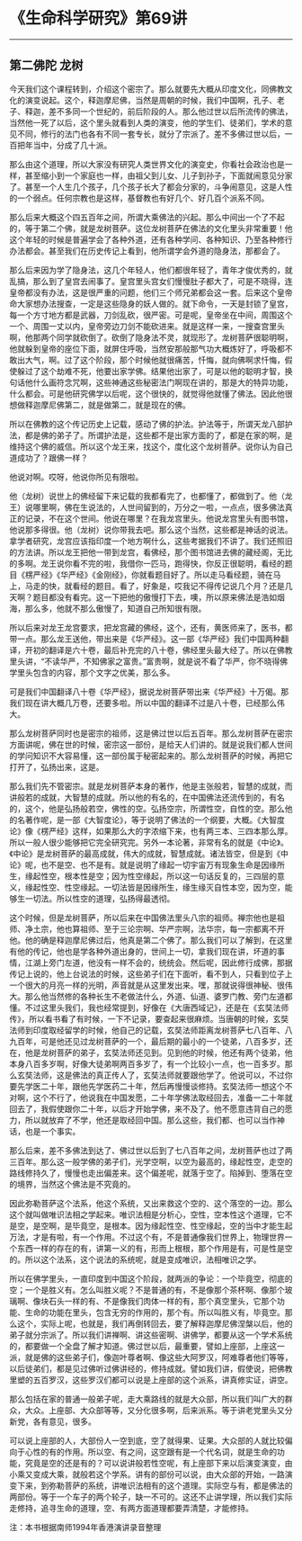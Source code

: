 # 《生命科学研究》第69讲

------

## 第二佛陀 龙树

今天我们这个课程转到，介绍这个密宗了。那么就要先大概从印度文化，同佛教文化的演变说起。这个，释迦摩尼佛，当然是周朝的时候，我们中国啊，孔子、老子、释迦，差不多同一个世纪的，前后阶段的人。那么他过世以后所流传的佛法，当然他一死了以后，这个里头就看到人类的演变，他的学生们、徒弟们，学术的意见不同，修行的法门也各有不同一套专长，就分了宗派了。差不多佛过世以后，一百把年当中，分成了几十派。

那么由这个道理，所以大家没有研究人类世界文化的演变史，你看社会政治也是一样，甚至缩小到一个家庭也一样，由祖父到儿女、儿子到孙子，下面就闹意见分家了。甚至一个人生几个孩子，几个孩子长大了都会分家的，斗争闹意见，这是人性的一个弱点。任何宗教也是这样，基督教也有好几个、好几百个派系不同。

那么后来大概这个四五百年之间，所谓大乘佛法的兴起。那么中间出一个了不起的，等于第二个佛，就是龙树菩萨。这位龙树菩萨在佛法的文化里头非常重要！他这个年轻的时候是普遍学会了各种外道，还有各种学问、各种知识、乃至各种修行办法都会。甚至我们在历史传记上看到，他所谓学会外道的隐身法，那都会了。

那么后来因为学了隐身法，这几个年轻人，他们都很年轻了，青年才俊优秀的，就乱搞，那么到了皇宫去闹事了。皇宫里头宫女们慢慢肚子都大了，可是不晓得，连皇帝都没有办法，这是很严重的问题，他们三个师兄弟都会这一套。后来这个皇帝命大家想办法搜查，一定是这些隐身的妖人做的。就下命令，一天是封锁了皇宫，每一个方寸地方都是武器，刀剑乱砍，很严密。可是呢，皇帝坐在中间，周围这个一个、周围一丈以内，皇帝旁边刀剑不能砍进来。就是这样一来，一搜查宫里头啊，他那两个同学就砍倒了。砍倒了隐身法不灵，就现形了。龙树菩萨很聪明啊，他就躲到皇帝的座位下面，就屏住呼吸，当然安那般那气功大概炼好了，呼吸都不敢出大气，啊。过了这个阶段，那个时候他就很痛苦，忏悔，就向佛啊求忏悔，假使躲过了这个劫难不死，他要出家学佛。结果他出家了，可是以他的聪明才智，换句话他什么画符念咒啊，这些神通这些秘密法门啊现在讲的，那是大的特异功能，什么都会。可是他研究佛学以后呢，这个很快的，就觉得他就懂了佛法。因此他很想做释迦摩尼佛第二，就是做第二，就是现在的佛。

所以在佛教的这个传记历史上记载，感动了佛的护法。护法等于，所谓天龙八部护法，都是佛的弟子了。所谓护法是，这些都不是出家方面的了，都是在家的啊，是维持这个佛的威信。所以这个龙王来，找这个，度化这个龙树菩萨。说你认为自己道成功了？跟佛一样？

他说对啊。哎呀，他说你所见有限啦。

他（龙树）说世上的佛经留下来记载的我都看完了，也都懂了，都做到了。他（龙王）说哪里啊，佛在生说法的，人世间留到的，万分之一啦，一点点，很多佛法真正的记录，不在这个世间。他说在哪里？在我龙宫里头。他说龙宫里头有图书馆，他说那多得很。他（龙树）说你带我去吧。那么这个当然，这些都是神话的说法。拿学者研究，龙宫应该指印度一个地方啊什么，这些考据我们不讲了。我们还照旧的方法讲。所以龙王把他一带到龙宫，看佛经，那个图书馆进去佛的藏经阁，无比的多啊。龙王说你看不完的啦，我借你一匹马，跑得快，你反正很聪明，看经的题目《楞严经》《华严经》《金刚经》，你就看题目好了。所以走马看经题，骑在马上，马走的快，就看经的题目。看了，好象是，哎我记不得传记说几个月？还是几天啊？题目都没有看完。这一下把他的傲慢打下去，噢，所以原来佛法是浩如烟海，那么多，他就不那么傲慢了，知道自己所知很有限。

所以后来对龙王龙宫要求，把龙宫藏的佛经，这个，还有，黄医师来了，医书，都带一点。那么龙王送他，带出来是《华严经》。这一部《华严经》我们中国两种翻译，开初的翻译是六十卷，最后补充完的八十卷，佛经里头最大经了。所以在佛教里头讲，“不读华严，不知佛家之富贵。”富贵啊，就是说不看了华严，你不晓得佛学里头包含的内容，那个文字之优美，那么多。

可是我们中国翻译八十卷《华严经》，据说龙树菩萨带出来《华严经》十万偈。那我们现在讲大概几万卷，还要多啦。所以中国的翻译不过是八十卷，已经那么伟大。

那么龙树菩萨同时也是密宗的祖师，这是佛过世以后五百年。那么龙树菩萨在密宗方面讲呢，佛在世的时候，密宗这一部份，是给天人们讲的。就是说我们都人世间的学问知识不大容易懂，这一部份属于秘密起来的。那么龙树菩萨的时候，再把它打开了，弘扬出来，这是。

那么我们先不管密宗。就是龙树菩萨本身的著作，他是主张般若，智慧的成就，而讲般若的成就，大智慧的成就。所以他的有名的，在中国佛法还流传到的，有名的，这个，他是弘扬般若空，佛性的空。弘扬空宗，所谓性空，自性的空。那么他的名著作呢，是一部《大智度论》，等于说明了佛法的一个纲要，大概。《大智度论》像《楞严经》这样，如果那么大的字浓缩下来，也有两三本、三四本那么厚。所以一般人很少能够把它完全研究完。另外一本论著，非常有名的就是《中论》。《中论》是龙树菩萨的最高成就，伟大的成就，智慧成就。诸法皆空，但是到《中论》呢，也不是空、也不是有。就是说明了缘起一切宇宙万有现象生命是因缘所生，缘起性空，根本性是空；因为性空缘起，所以这一句话反复的，三四层的意义，缘起性空、性空缘起。一切法皆是因缘所生，缘生缘灭自性本空，因为空，能够生一切法。所以性空的道理，弘扬得最透彻。

这个时候，但是龙树菩萨，所以后来在中国佛法里头八宗的祖师。禅宗他也是祖师、净土宗，他也算祖师、至于三论宗啊、华严宗啊，法华宗，每一宗都离不开他。他的确是释迦摩尼佛过后，他真是第二个佛了。那么我们可以了解到，在这里有他的传记，他也是学各种外道出身的，世间上一切，拿我们现在讲，坏道的事情，江湖上旁门左道，他没有一样不会的，统统会。然后呢，因此修行成佛，那据传记上说的，他上台说法的时候，这些弟子们在下面听，看不到人，只看到位子上一个很大的月亮一样的光明，声音就是从这里发出来。嘿，那就说得很神秘、很伟大。那么他当然修的各种长生不老做法什么，外道、仙道、婆罗门教、旁门左道都懂。不过这里头我们，我也经常提到，好像在《大唐西域记》，还是在《玄奘法师传》，所以看书看了有时候，一下不记录，要查起来很麻烦。当唐朝的时候，玄奘法师到印度取经留学的时候，他自己的记载，玄奘法师距离龙树菩萨七八百年、八九百年，可是他还见过龙树菩萨的一个，最后期的最小的一个徒弟，八百多岁，还在，他是龙树菩萨的弟子，玄奘法师还见到。见到他的时候，他还有两个徒弟，他本身八百多岁啊，好像大徒弟啊两百多岁了，有一个比较小一点，也一百多岁。那么玄奘法师，这是佛法的真正传人了，玄奘法师就要跟他学了。他说可以，不过你要先学医二十年，跟他先学医药二十年，然后再慢慢谈修持。玄奘法师一想这个不对啊，这个不行了，他说我在中国发愿，二十年学佛法取经回去，准备一二十年就回去了，我假使跟你二十年，以后才开始学佛，来不及了。他不愿意违背自己的愿力，所以就放弃了不学，他还是取经回中国。那么这些，我们都、也可以当作神话，也是一个事实。

那么后来，差不多佛法到达了、佛过世以后到了七八百年之间，龙树菩萨也过了两三百年。那么这一般学佛的弟子们，光学空啊，以空为最高的，缘起性空，走空的路线修持久了，慢慢也走出偏差来。这个偏差呢，就落于空了。陷掉到、堕落在空的境界，当然这个佛法是不究竟的。

因此弥勒菩萨这个法系，他这个系统，又出来救这个空的、这个落空的一边。那么这个就叫做唯识法相之学起来。唯识法相是分析心，空性，空本性这个道理，它不是空，是空啊，是毕竟空，是根本。因为缘起性空、性空缘起，空的当中才能生起万法，才是有啦，有一个作用。不过这个有，不是普通像我们世界上，物理世界一个东西一样的存在的有，讲第一义的有，形而上根根，那个作用是有，可是性是空的。所以这个法系，这个说法的系统呢，就是变成唯识，法相唯识之学。

所以在佛学里头，一直印度到中国这个阶段，就两派的争论：一个毕竟空，彻底的空；一个是胜义有。怎么叫胜义呢？不是普通的有，不是像那个茶杯啊、像那个玻璃啊、像块石头一样的有、不是像我们肉体一样的有，那个真空里头，它那个功能、生命的功能在里头，包含无穷的作用的，那个有。所以叫胜义有，毕竟空。那么这个，实际上呢，也就是，我们再倒转回去，要了解释迦摩尼佛涅槃以后，他的弟子就分宗派了。所以我们讲禅啊、讲这些密啊、讲佛学，都要从这一个学术系统的，都要做一个全盘了解才知道。佛过世以后，最重要，譬如上座部，上座这一派，就是佛的这些弟子们，像迦叶尊者啊、像这些大阿罗汉，阿难尊者他们等等，以后徒弟们，都是见过佛听过佛讲经的，修持成就。譬如我们讲，假使说，把佛教里塑的五百罗汉，这些罗汉们都可以说是上座部的这个派系，讲真修实证，讲空。

那么包括在家的普通一般弟子呢，走大乘路线的就是大众部，所以我们叫广大的群众，大众。上座部、大众部等等，又分化很多啊，后来派系。等于讲老党里头又分新党，各有意见，很多。

可以说上座部的人，大部份人一空到底，空了就得果、证果。大众部的人就比较偏向于心性的有的作用。所以空、有之间，这空跟有是一个代名词，就是生命的功能，究竟是空的还是有的？可以说讲般若性空呢，有上座部下来以后演变演变，由小乘又变成大乘，就般若这个学系。讲有的部份可以说，由大众部的开始，一路演变下来，到弥勒菩萨的系统，讲唯识法相有的这个道理。实际空与有，都是佛法的两部份。等于一个车子的两个轮子，缺一不可的。这还不止讲学理，所以我们实际走修持，追寻生命的道理，空、有两方面道理都要弄清楚，才能修持。

注：本书根据南师1994年香港演讲录音整理
